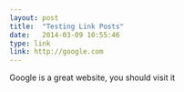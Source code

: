 ```yaml
---
layout: post
title:  "Testing Link Posts"
date:   2014-03-09 10:55:46
type: link
link: http://google.com
---
```


Google is a great website, you should visit it
